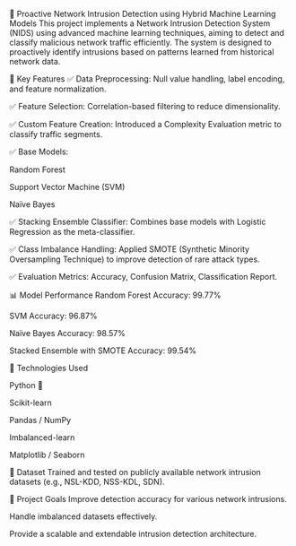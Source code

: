 🔐 Proactive Network Intrusion Detection using Hybrid Machine Learning Models
This project implements a Network Intrusion Detection System (NIDS) using advanced machine learning techniques, aiming to detect and classify malicious network traffic efficiently. The system is designed to proactively identify intrusions based on patterns learned from historical network data.

🚀 Key Features
✅ Data Preprocessing: Null value handling, label encoding, and feature normalization.

✅ Feature Selection: Correlation-based filtering to reduce dimensionality.

✅ Custom Feature Creation: Introduced a Complexity Evaluation metric to classify traffic segments.

✅ Base Models:

Random Forest

Support Vector Machine (SVM)

Naïve Bayes

✅ Stacking Ensemble Classifier: Combines base models with Logistic Regression as the meta-classifier.

✅ Class Imbalance Handling: Applied SMOTE (Synthetic Minority Oversampling Technique) to improve detection of rare attack types.

✅ Evaluation Metrics: Accuracy, Confusion Matrix, Classification Report.

📊 Model Performance
Random Forest Accuracy: 99.77%

SVM Accuracy: 96.87%

Naïve Bayes Accuracy: 98.57%

Stacked Ensemble with SMOTE Accuracy: 99.54%

🧠 Technologies Used

Python 🐍

Scikit-learn

Pandas / NumPy

Imbalanced-learn

Matplotlib / Seaborn

📁 Dataset
Trained and tested on publicly available network intrusion datasets (e.g., NSL-KDD, NSS-KDL, SDN).

📌 Project Goals
Improve detection accuracy for various network intrusions.

Handle imbalanced datasets effectively.

Provide a scalable and extendable intrusion detection architecture.


